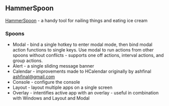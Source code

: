 ## HammerSpoon

[HammerSpoon](https://github.com/Hammerspoon/hammerspoon) - a handy tool for nailing things and eating ice cream

### Spoons

- Modal - bind a single hotkey to enter modal mode, then bind modal action functions to single keys. Use modal to run actions from other spoons without conflicts - supports one off actions, interval actions, and group actions.
- Alert - a single sliding message banner
- Calendar - improvements made to HCalendar originally by ashfinal <ashfinal@gmail.com>
- Console - configure the console
- Layout - layout multiple apps on a single screen
- Overlay - intentifies active app with an overlay - useful in combination with Windows and Layout and Modal
